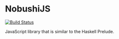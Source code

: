 NobushiJS
=========

[![Build Status](https://travis-ci.org/kou64yama/nobushi.svg)](https://travis-ci.org/kou64yama/nobushi)

JavaScript library that is similar to the Haskell Prelude.
